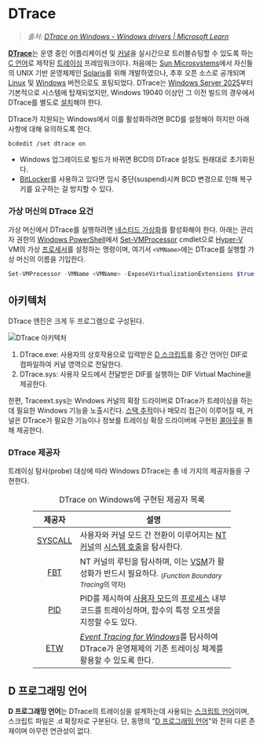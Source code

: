 # DTrace
> *출처: [DTrace on Windows - Windows drivers | Microsoft Learn](https://learn.microsoft.com/en-us/windows-hardware/drivers/devtest/dtrace)*

[**DTrace**](https://en.wikipedia.org/wiki/DTrace)는 운영 중인 어플리케이션 및 [커널](Kernel.md)을 실시간으로 트러블슈팅할 수 있도록 하는 [C 언어](C.md)로 제작된 [트레이싱](https://en.wikipedia.org/wiki/Tracing_(software)) 프레임워크이다. 처음에는 [Sun Microsystems](https://en.wikipedia.org/wiki/Sun_Microsystems)에서 자신들의 UNIX 기반 운영체제인 [Solaris](https://en.wikipedia.org/wiki/Oracle_Solaris)를 위해 개발하였으나, 추후 오픈 소스로 공개되며 [Linux](https://en.wikipedia.org/wiki/Linux) 및 [Windows](Windows.md) 버전으로도 포팅되었다. DTrace는 [Windows Server 2025](https://en.wikipedia.org/wiki/Windows_Server_2025)부터 기본적으로 시스템에 탑재되었지만,  Windows 19040 이상인 그 이전 빌드의 경우에서 DTrace를 별도로 [설치](https://learn.microsoft.com/windows-hardware/drivers/devtest/dtrace#installing-dtrace-under-windows)해야 한다.

DTrace가 지원되는 Windows에서 이를 활성화하려면 BCD를 설정해야 하지만 아래 사항에 대해 유의하도록 한다.

```
bcdedit /set dtrace on
```

* Windows 업그레이드로 빌드가 바뀌면 BCD의 DTrace 설정도 원래대로 초기화된다.
* [BitLocker](BitLocker.md)를 사용하고 있다면 임시 중단(suspend)시켜 BCD 변경으로 인해 복구 키를 요구하는 걸 방지할 수 있다.

### 가상 머신의 DTrace 요건
가상 머신에서 DTrace를 실행하려면 [네스티드 가상화](https://learn.microsoft.com/en-us/virtualization/hyper-v-on-windows/user-guide/enable-nested-virtualization)를 활성화해야 한다. 아래는 관리자 권한의 [Windows PowerShell](PowerShell.md)에서 [Set-VMProcessor](https://learn.microsoft.com/en-us/powershell/module/hyper-v/set-vmprocessor) cmdlet으로 [Hyper-V](Hypervisor.md) VM의 가상 [프로세서](Processor.md)를 설정하는 명령이며, 여기서 `<VMName>`에는 DTrace를 실행할 가상 머신의 이름을 기입한다.

```powershell
Set-VMProcessor -VMName <VMName> -ExposeVirtualizationExtensions $true
```

## 아키텍처
DTrace 엔진은 크게 두 프로그램으로 구성된다.

![DTrace 아키텍처](https://learn.microsoft.com/en-us/windows-hardware/drivers/devtest/images/dtrace-architecture.png)

1. DTrace.exe: 사용자의 상호작용으로 입력받은 [D 스크립트](#d-프로그래밍-언어)를 중간 언어인 DIF로 컴파일하여 커널 영역으로 전달한다.
1. DTrace.sys: 사용자 모드에서 전달받은 DIF를 실행하는 DIF Virtual Machine을 제공한다.

한편, Traceext.sys는 Windows 커널의 확장 드라이버로 DTrace가 트레이싱을 하는 데 필요한 Windows 기능을 노출시킨다. [스택 추적](https://en.wikipedia.org/wiki/Stack_trace)이나 메모리 접근이 이루어질 때, 커널은 DTrace가 필요한 기능이나 정보를 트레이싱 확장 드라이버에 구현된 [콜아웃](https://learn.microsoft.com/windows-hardware/drivers/network/callout)을 통해 제공한다.

### DTrace 제공자
트레이싱 탐사(probe) 대상에 따라 Windows DTrace는 총 네 가지의 제공자들을 구현한다.

<table style="width: 80%; margin-left: auto; margin-right: auto;"><caption style="caption-side: top;">DTrace on Windows에 구현된 제공자 목록</caption><colgroup><col style="width: 15%;"/><col style="width: 85%;"/></colgroup><thead><tr><th style="text-align: center;">제공자</th><th style="text-align: center;">설명</th></tr></thead><tbody><tr><td style="text-align: center;"><a href="https://learn.microsoft.com/windows-hardware/drivers/devtest/dtrace#syscall--ntos-system-calls">SYSCALL</a></td><td>사용자와 커널 모드 간 전환이 이루어지는 <a href="Kernel.md#nt-커널">NT 커널</a>의 <a href="WinAPI.md#시스템-서비스">시스템 호출</a>을 탐사한다.</td></tr><tr><td style="text-align: center;"><a href="https://learn.microsoft.com/windows-hardware/drivers/devtest/dtrace#function-boundary-tracing-fbt">FBT</a></td><td>NT 커널의 루틴을 탐사하며, 이는 <a href="Hypervisor.md#가상-보안-모드">VSM</a>가 활성화가 반드시 필요하다.&nbsp;<sub>(<i>Function Boundary Tracing</i>의 약자)</sub></td></tr><tr><td style="text-align: center;"><a href="https://learn.microsoft.com/windows-hardware/drivers/devtest/dtrace#pid">PID</a></td><td>PID를 제시하여 <a href="Processor.md#사용자-모드">사용자 모드</a>의 <a href="Process.md">프로세스</a> 내부 코드를 트레이싱하며, 함수의 특정 오프셋을 지정할 수도 있다.</td></tr><tr><td style="text-align: center;"><a href="https://learn.microsoft.com/windows-hardware/drivers/devtest/dtrace#etw">ETW</a></td><td><i><a href="ETW.md">Event Tracing for Windows</a></i>를 탐사하여 DTrace가 운영체제의 기존 트레이싱 체계를 활용할 수 있도록 한다.</td></tr></tbody></table>

## D 프로그래밍 언어
**D 프로그래밍 언어**는 DTrace의 트레이싱을 설계하는데 사용되는 [스크립트 언어](https://en.wikipedia.org/wiki/Scripting_language)이며, 스크립트 파일은 .d 확장자로 구분된다. 단, 동명의 "[D 프로그래밍 언어](https://en.wikipedia.org/wiki/D_(programming_language))"와 전혀 다른 존재이며 아무런 연관성이 없다.
